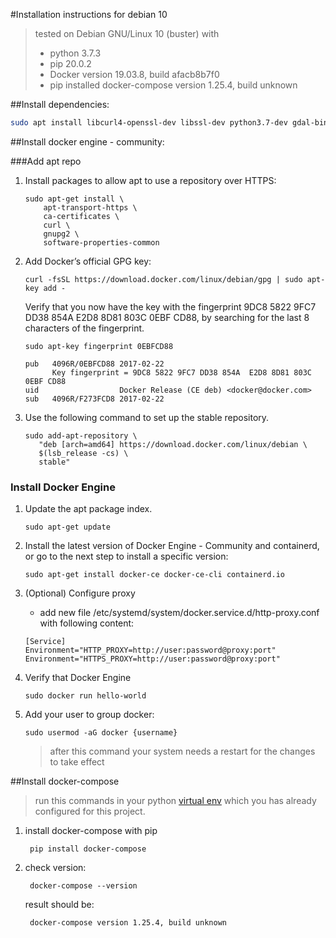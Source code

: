 #Installation instructions for debian 10
> tested on Debian GNU/Linux 10 (buster) with 
> * python 3.7.3 
> * pip 20.0.2
> * Docker version 19.03.8, build afacb8b7f0
> * pip installed docker-compose version 1.25.4, build unknown

##Install dependencies:
```bash
sudo apt install libcurl4-openssl-dev libssl-dev python3.7-dev gdal-bin virtualenv
```

##Install docker engine - community:

###Add apt repo
1. Install packages to allow apt to use a repository over HTTPS:

       sudo apt-get install \
           apt-transport-https \
           ca-certificates \
           curl \
           gnupg2 \
           software-properties-common

1. Add Docker’s official GPG key:

       curl -fsSL https://download.docker.com/linux/debian/gpg | sudo apt-key add -

   Verify that you now have the key with the fingerprint 9DC8 5822 9FC7 DD38 854A E2D8 8D81 803C 0EBF CD88, by searching for the last 8 characters of the fingerprint.

       sudo apt-key fingerprint 0EBFCD88

       pub   4096R/0EBFCD88 2017-02-22
             Key fingerprint = 9DC8 5822 9FC7 DD38 854A  E2D8 8D81 803C 0EBF CD88
       uid                  Docker Release (CE deb) <docker@docker.com>
       sub   4096R/F273FCD8 2017-02-22

1. Use the following command to set up the stable repository.

       sudo add-apt-repository \
          "deb [arch=amd64] https://download.docker.com/linux/debian \
          $(lsb_release -cs) \
          stable"


### Install Docker Engine
1. Update the apt package index.

       sudo apt-get update

1. Install the latest version of Docker Engine - Community and containerd, or go to the next step to install a specific version:

       sudo apt-get install docker-ce docker-ce-cli containerd.io

1. (Optional) Configure proxy
      * add new file /etc/systemd/system/docker.service.d/http-proxy.conf with following content:
   
       [Service]
       Environment="HTTP_PROXY=http://user:password@proxy:port"
       Environment="HTTPS_PROXY=http://user:password@proxy:port"
       
1. Verify that Docker Engine

       sudo docker run hello-world

1. Add your user to group docker:

       sudo usermod -aG docker {username}

   > after this command your system needs a restart for the changes to take effect

##Install docker-compose
> run this commands in your python [virtual env](https://docs.python.org/3/tutorial/venv.html) which you has already configured for this project.

1. install docker-compose with pip

        pip install docker-compose

1. check version:

        docker-compose --version
        
   result should be:
    
        docker-compose version 1.25.4, build unknown
